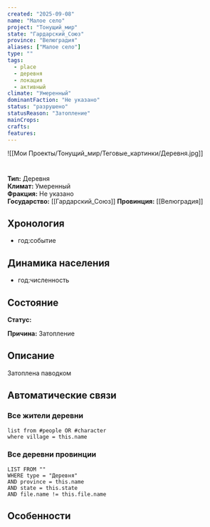 ```yaml
---
created: "2025-09-08"
name: "Малое село"
project: "Тонущий_мир"
state: "Гардарский_Союз"
province: "Велюградия"
aliases: ["Малое село"]
type: ""
tags:
  - place
  - деревня
  - локация
  - активный
climate: "Умеренный"
dominantFaction: "Не указано"
status: "разрушено"
statusReason: "Затопление"
mainCrops: 
crafts: 
features: 
---
```


![[Мои Проекты/Тонущий_мир/Теговые_картинки/Деревня.jpg]]

# 

**Тип:** Деревня  
**Климат:** Умеренный  
**Фракция:** Не указано  
**Государство:** [[Гардарский_Союз]]
**Провинция:** [[Велюградия]]

## Хронология
- год:событие

## Динамика населения
- год:численность

## Состояние


**Статус:** 


**Причина:** Затопление


## Описание

Затоплена паводком



## Автоматические связи

### Все жители деревни

```dataview
list from #people OR #character
where village = this.name
```

### Все деревни провинции

```dataview
LIST FROM ""
WHERE type = "Деревня" 
AND province = this.name
AND state = this.state 
AND file.name != this.file.name
```

## Особенности


